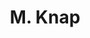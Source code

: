 ---
layout: page
title: M. Knap
description: Postdoc
img: 
redirect: 
importance: 1
category: former postdocs
---
